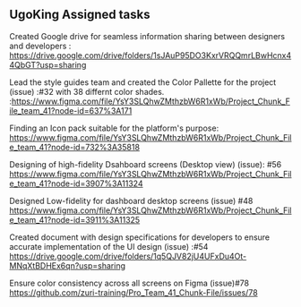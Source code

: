 ## UgoKing Assigned tasks

Created Google drive for seamless information sharing between designers and developers : https://drive.google.com/drive/folders/1sJAuP95DO3KxrVRQQmrLBwHcnx44QbGT?usp=sharing

Lead the style guides team and created the Color Pallette for the project (issue) :#32 with 38 differnt color shades. :https://www.figma.com/file/YsY3SLQhwZMthzbW6R1xWb/Project_Chunk_File_team_41?node-id=637%3A171

Finding an Icon pack suitable for the platform's purpose:
https://www.figma.com/file/YsY3SLQhwZMthzbW6R1xWb/Project_Chunk_File_team_41?node-id=732%3A35818

Designing of high-fidelity Dsahboard screens (Desktop view) (issue): #56
https://www.figma.com/file/YsY3SLQhwZMthzbW6R1xWb/Project_Chunk_File_team_41?node-id=3907%3A11324

Designed Low-fidelity for dashboard desktop screens (issue) #48 
https://www.figma.com/file/YsY3SLQhwZMthzbW6R1xWb/Project_Chunk_File_team_41?node-id=3911%3A11325

Created document with design specifications for developers to ensure accurate implementation of the UI design (issue) :#54
https://drive.google.com/drive/folders/1q5QJV82jU4UFxDu4Ot-MNqXtBDHEx6qn?usp=sharing

Ensure color consistency across all screens on Figma (issue)#78
https://github.com/zuri-training/Pro_Team_41_Chunk-File/issues/78



